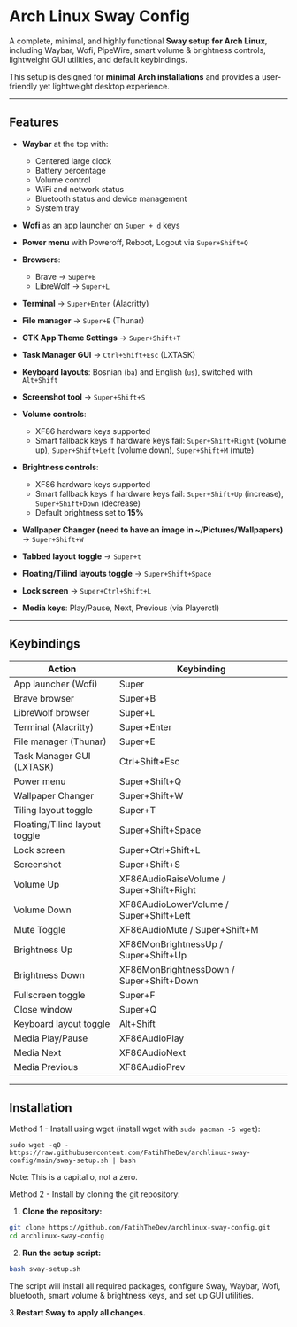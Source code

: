 # Arch Linux Sway Config

A complete, minimal, and highly functional **Sway setup for Arch Linux**, including Waybar, Wofi, PipeWire, smart volume & brightness controls, lightweight GUI utilities, and default keybindings.

This setup is designed for **minimal Arch installations** and provides a user-friendly yet lightweight desktop experience.

---

## Features

- **Waybar** at the top with:
  - Centered large clock  
  - Battery percentage  
  - Volume control  
  - WiFi and network status  
  - Bluetooth status and device management  
  - System tray  

- **Wofi** as an app launcher on `Super + d` keys
- **Power menu** with Poweroff, Reboot, Logout via `Super+Shift+Q`  
- **Browsers**:
  - Brave → `Super+B`  
  - LibreWolf → `Super+L`  
- **Terminal** → `Super+Enter` (Alacritty)  
- **File manager** → `Super+E` (Thunar)
- **GTK App Theme Settings** → `Super+Shift+T`
- **Task Manager GUI** → `Ctrl+Shift+Esc` (LXTASK)  
- **Keyboard layouts**: Bosnian (`ba`) and English (`us`), switched with `Alt+Shift`  
- **Screenshot tool** → `Super+Shift+S`  
- **Volume controls**:
  - XF86 hardware keys supported  
  - Smart fallback keys if hardware keys fail: `Super+Shift+Right` (volume up), `Super+Shift+Left` (volume down), `Super+Shift+M` (mute)  
- **Brightness controls**:
  - XF86 hardware keys supported  
  - Smart fallback keys if hardware keys fail: `Super+Shift+Up` (increase), `Super+Shift+Down` (decrease)  
  - Default brightness set to **15%**  
- **Wallpaper Changer (need to have an image in ~/Pictures/Wallpapers)** → `Super+Shift+W`
- **Tabbed layout toggle** -> `Super+t`
- **Floating/Tilind layouts toggle** -> `Super+Shift+Space`
- **Lock screen** -> `Super+Ctrl+Shift+L`
- **Media keys**: Play/Pause, Next, Previous (via Playerctl)  

---

## Keybindings

| Action                      | Keybinding                  |
|------------------------------|-----------------------------|
| App launcher (Wofi)          | Super                        |
| Brave browser                | Super+B                      |
| LibreWolf browser            | Super+L                      |
| Terminal (Alacritty)         | Super+Enter                  |
| File manager (Thunar)        | Super+E                      |
| Task Manager GUI (LXTASK)    | Ctrl+Shift+Esc               |
| Power menu                   | Super+Shift+Q                |
| Wallpaper Changer            | Super+Shift+W                |
| Tiling layout toggle         | Super+T                      |
| Floating/Tilind layout toggle| Super+Shift+Space            |
| Lock screen                  | Super+Ctrl+Shift+L           |
| Screenshot                   | Super+Shift+S                |
| Volume Up                    | XF86AudioRaiseVolume / Super+Shift+Right |
| Volume Down                  | XF86AudioLowerVolume / Super+Shift+Left |
| Mute Toggle                  | XF86AudioMute / Super+Shift+M |
| Brightness Up                | XF86MonBrightnessUp / Super+Shift+Up |
| Brightness Down              | XF86MonBrightnessDown / Super+Shift+Down |
| Fullscreen toggle            | Super+F                      |
| Close window                 | Super+Q                      |
| Keyboard layout toggle       | Alt+Shift                    |
| Media Play/Pause             | XF86AudioPlay                |
| Media Next                   | XF86AudioNext                |
| Media Previous               | XF86AudioPrev                |

---

## Installation

Method 1 - Install using wget (install wget with ```sudo pacman -S wget```):

```sudo wget -qO - https://raw.githubusercontent.com/FatihTheDev/archlinux-sway-config/main/sway-setup.sh | bash```

Note: This is a capital o, not a zero.

Method 2 - Install by cloning the git repository:

1. **Clone the repository:**
```bash
git clone https://github.com/FatihTheDev/archlinux-sway-config.git
cd archlinux-sway-config
```
2. **Run the setup script:**
```bash
bash sway-setup.sh
```

The script will install all required packages, configure Sway, Waybar, Wofi, bluetooth, smart volume & brightness keys, and set up GUI utilities.

3.**Restart Sway to apply all changes.**
